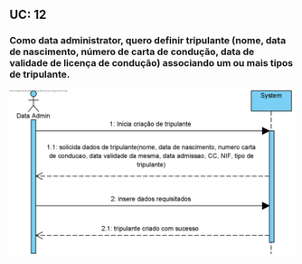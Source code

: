 ## **UC: 12**

### Como data administrator, quero definir tripulante (nome, data de nascimento, número de carta de condução, data de validade de licença de condução) associando um ou mais tipos de tripulante.



![UC: 12](UC12.png)